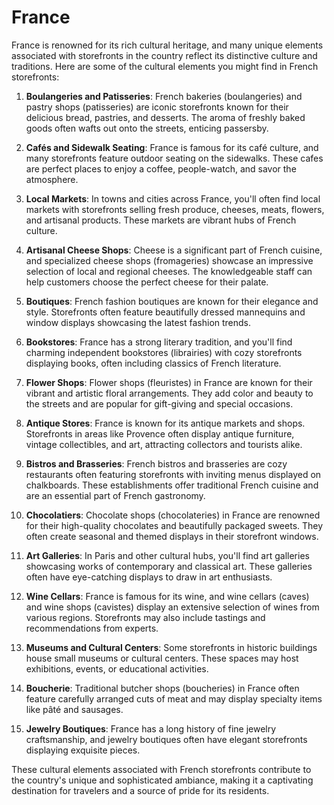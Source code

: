 # France
France is renowned for its rich cultural heritage, and many unique elements associated with storefronts in the country reflect its distinctive culture and traditions. Here are some of the cultural elements you might find in French storefronts:

1. **Boulangeries and Patisseries**: French bakeries (boulangeries) and pastry shops (patisseries) are iconic storefronts known for their delicious bread, pastries, and desserts. The aroma of freshly baked goods often wafts out onto the streets, enticing passersby.

2. **Cafés and Sidewalk Seating**: France is famous for its café culture, and many storefronts feature outdoor seating on the sidewalks. These cafes are perfect places to enjoy a coffee, people-watch, and savor the atmosphere.

3. **Local Markets**: In towns and cities across France, you'll often find local markets with storefronts selling fresh produce, cheeses, meats, flowers, and artisanal products. These markets are vibrant hubs of French culture.

4. **Artisanal Cheese Shops**: Cheese is a significant part of French cuisine, and specialized cheese shops (fromageries) showcase an impressive selection of local and regional cheeses. The knowledgeable staff can help customers choose the perfect cheese for their palate.

5. **Boutiques**: French fashion boutiques are known for their elegance and style. Storefronts often feature beautifully dressed mannequins and window displays showcasing the latest fashion trends.

6. **Bookstores**: France has a strong literary tradition, and you'll find charming independent bookstores (librairies) with cozy storefronts displaying books, often including classics of French literature.

7. **Flower Shops**: Flower shops (fleuristes) in France are known for their vibrant and artistic floral arrangements. They add color and beauty to the streets and are popular for gift-giving and special occasions.

8. **Antique Stores**: France is known for its antique markets and shops. Storefronts in areas like Provence often display antique furniture, vintage collectibles, and art, attracting collectors and tourists alike.

9. **Bistros and Brasseries**: French bistros and brasseries are cozy restaurants often featuring storefronts with inviting menus displayed on chalkboards. These establishments offer traditional French cuisine and are an essential part of French gastronomy.

10. **Chocolatiers**: Chocolate shops (chocolateries) in France are renowned for their high-quality chocolates and beautifully packaged sweets. They often create seasonal and themed displays in their storefront windows.

11. **Art Galleries**: In Paris and other cultural hubs, you'll find art galleries showcasing works of contemporary and classical art. These galleries often have eye-catching displays to draw in art enthusiasts.

12. **Wine Cellars**: France is famous for its wine, and wine cellars (caves) and wine shops (cavistes) display an extensive selection of wines from various regions. Storefronts may also include tastings and recommendations from experts.

13. **Museums and Cultural Centers**: Some storefronts in historic buildings house small museums or cultural centers. These spaces may host exhibitions, events, or educational activities.

14. **Boucherie**: Traditional butcher shops (boucheries) in France often feature carefully arranged cuts of meat and may display specialty items like pâté and sausages.

15. **Jewelry Boutiques**: France has a long history of fine jewelry craftsmanship, and jewelry boutiques often have elegant storefronts displaying exquisite pieces.

These cultural elements associated with French storefronts contribute to the country's unique and sophisticated ambiance, making it a captivating destination for travelers and a source of pride for its residents.